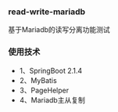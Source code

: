 ### read-write-mariadb
基于Mariadb的读写分离功能测试

### 使用技术
- 1、SpringBoot 2.1.4
- 2、MyBatis
- 3、PageHelper
- 4、Mariadb主从复制



